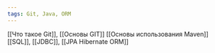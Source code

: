 ```yaml
---
tags: Git, Java, ORM 
---
```


[[Что такое Git]], [[Основы GIT]]
[[Основы иcпользования Maven]]
[[SQL]], [[JDBC]], [[JPA Hibernate ORM]]
